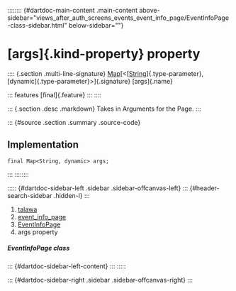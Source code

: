 :::::::: {#dartdoc-main-content .main-content above-sidebar="views_after_auth_screens_events_event_info_page/EventInfoPage-class-sidebar.html" below-sidebar=""}
<div>

# [args]{.kind-property} property

</div>

:::: {.section .multi-line-signature}
[Map](https://api.flutter.dev/flutter/dart-core/Map-class.html)[\<[[String](https://api.flutter.dev/flutter/dart-core/String-class.html)]{.type-parameter},
[dynamic]{.type-parameter}\>]{.signature} [args]{.name}

::: features
[final]{.feature}
:::
::::

::: {.section .desc .markdown}
Takes in Arguments for the Page.
:::

::: {#source .section .summary .source-code}
## Implementation

``` language-dart
final Map<String, dynamic> args;
```
:::
::::::::

::::: {#dartdoc-sidebar-left .sidebar .sidebar-offcanvas-left}
::: {#header-search-sidebar .hidden-l}
:::

1.  [talawa](../../index.html)
2.  [event_info_page](../../views_after_auth_screens_events_event_info_page/)
3.  [EventInfoPage](../../views_after_auth_screens_events_event_info_page/EventInfoPage-class.html)
4.  args property

##### EventInfoPage class

::: {#dartdoc-sidebar-left-content}
:::
:::::

::: {#dartdoc-sidebar-right .sidebar .sidebar-offcanvas-right}
:::
